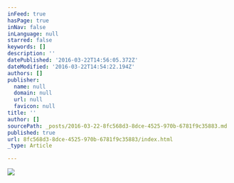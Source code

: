 ```yaml
---
inFeed: true
hasPage: true
inNav: false
inLanguage: null
starred: false
keywords: []
description: ''
datePublished: '2016-03-22T14:56:05.372Z'
dateModified: '2016-03-22T14:54:22.194Z'
authors: []
publisher:
  name: null
  domain: null
  url: null
  favicon: null
title: ''
author: []
sourcePath: _posts/2016-03-22-8fc568d3-8dce-4525-970b-6781f9c35883.md
published: true
url: 8fc568d3-8dce-4525-970b-6781f9c35883/index.html
_type: Article

---
```

![](https://the-grid-user-content.s3-us-west-2.amazonaws.com/4e7d8961-3e5a-4527-bb49-cc8af05c4916.jpg)